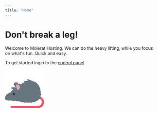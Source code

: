 ```yaml
---
title: "Home"
---
```


# Don't break a leg!

Welcome to Molerat Hosting. 
We can do the heavy lifting, while you focus on what's fun.
Quick and easy.

To get started login to the [control panel](https://panel.molerat.org).
<!-- To get started check out our [services](/hosting). -->

![rat.gif](rat.gif)
